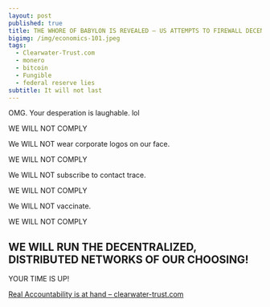 ```yaml
---
layout: post
published: true
title: THE WHORE OF BABYLON IS REVEALED – US ATTEMPTS TO FIREWALL DECENTRALIZED NODES
bigimg: /img/economics-101.jpeg
tags:
  - Clearwater-Trust.com
  - monero
  - bitcoin
  - Fungible
  - federal reserve lies
subtitle: It will not last
---
```

OMG. Your desperation is laughable. lol

WE WILL NOT COMPLY

We WILL NOT wear corporate logos on our face.

WE WILL NOT COMPLY

We WILL NOT subscribe to contact trace.

WE WILL NOT COMPLY

We WILL NOT vaccinate.

WE WILL NOT COMPLY

## WE WILL RUN THE DECENTRALIZED, DISTRIBUTED NETWORKS OF OUR CHOOSING!

YOUR TIME IS UP!

[Real Accountability is at hand – clearwater-trust.com](https://clearwater-trust.com)



